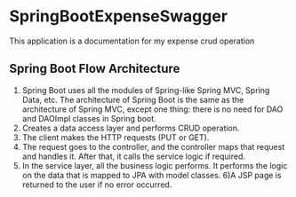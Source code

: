 # SpringBootExpenseSwagger
This application is a documentation for my expense crud operation

## Spring Boot Flow Architecture
1) Spring Boot uses all the modules of Spring-like Spring MVC, Spring Data, etc. The architecture of Spring Boot is the same as the architecture of Spring MVC, except one thing: there is no need for DAO and DAOImpl classes in Spring boot.
2) Creates a data access layer and performs CRUD operation.
3) The client makes the HTTP requests (PUT or GET).
4) The request goes to the controller, and the controller maps that request and handles it. After that, it calls the service logic if required.
5) In the service layer, all the business logic performs. It performs the logic on the data that is mapped to JPA with model classes.
6)A JSP page is returned to the user if no error occurred.

